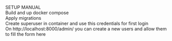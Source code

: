 SETUP MANUAL  
Build and up docker compose  
Apply migrations  
Create superuser in container and use this credentials for first login  
On http://localhost:8000/admin/ you can create a new users and allow them to fill the form here  
